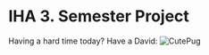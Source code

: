 # IHA 3. Semester Project

Having a hard time today? Have a David:
![CutePug](http://1funny.com/wp-content/uploads/2012/07/sweethoots_22.jpg)
